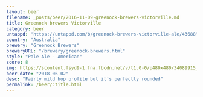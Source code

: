 ```yaml
---
layout: beer
filename: _posts/beer/2016-11-09-greenock-brewers-victorville.md
title: Greenock brewers Victorville
category: beer
untappd: "https://untappd.com/b/greenock-brewers-victorville-ale/43688"
country: "Australia"
brewery: "Greenock Brewers"
breweryURL: "/brewery/greenock-brewers.html"
style: "Pale Ale - American"
score: 8
img: https://scontent.fsyd9-1.fna.fbcdn.net/v/t1.0-0/p480x480/34089915_10156301081813745_5406855232816676864_o.jpg?_nc_cat=108&_nc_sid=e007fa&_nc_ohc=TGITzftsC7wAX-7UeGM&_nc_ht=scontent.fsyd9-1.fna&tp=6&oh=475c4a9013731b119a9a65392d9e0e71&oe=5F95ADA5
beer-date: "2018-06-02"
desc: "Fairly mild hop profile but it’s perfectly rounded"
permalink: /beer/:title.html
---
```

